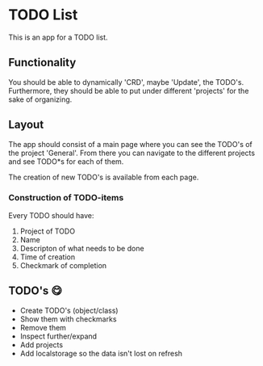 # TODO List

This is an app for a TODO list.

## Functionality

You should be able to dynamically 'CRD', maybe 'Update', the TODO's. Furthermore, they should be able to put under different 'projects' for the sake of organizing.

## Layout

The app should consist of a main page where you can see the TODO's of the project 'General'. From there you can navigate to the different projects and see TODO\*s for each of them.

The creation of new TODO's is available from each page.

### Construction of TODO-items

Every TODO should have:

1. Project of TODO
2. Name
3. Descripton of what needs to be done
4. Time of creation
5. Checkmark of completion

## TODO's 😋

- Create TODO's (object/class)
- Show them with checkmarks
- Remove them
- Inspect further/expand
- Add projects
- Add localstorage so the data isn't lost on refresh
